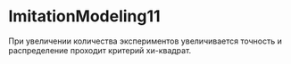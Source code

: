 # ImitationModeling11
При увеличении количества экспериментов увеличивается точность и распределение проходит критерий хи-квадрат.
